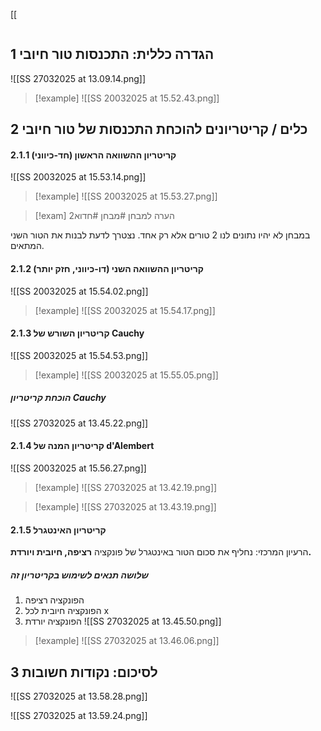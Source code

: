 [[
```table-of-contents
```

## 1 הגדרה כללית: התכנסות טור חיובי
![[SS 27032025 at 13.09.14.png]]
> [!example]
> ![[SS 20032025 at 15.52.43.png]]

## 2 כלים / קריטריונים להוכחת התכנסות של טור חיובי
#### 2.1.1 קריטריון ההשוואה הראשון (חד-כיווני)
![[SS 20032025 at 15.53.14.png]]
> [!example]
> ![[SS 20032025 at 15.53.27.png]]

> [!exam] הערה למבחן  #מבחן #חדוא2
> 
במבחן לא יהיו נתונים לנו 2 טורים אלא רק אחד. נצטרך לדעת לבנות את הטור השני המתאים.
#### 2.1.2 קריטריון ההשוואה השני (דו-כיווני, חזק יותר)
![[SS 20032025 at 15.54.02.png]]
> [!example]
> ![[SS 20032025 at 15.54.17.png]]
#### 2.1.3 קריטריון השורש של Cauchy
![[SS 20032025 at 15.54.53.png]]
> [!example]
> ![[SS 20032025 at 15.55.05.png]]
##### הוכחת קריטריון Cauchy
![[SS 27032025 at 13.45.22.png]]

#### 2.1.4 קריטריון המנה של d'Alembert
![[SS 20032025 at 15.56.27.png]]

> [!example]
> ![[SS 27032025 at 13.42.19.png]]

> [!example]
> ![[SS 27032025 at 13.43.19.png]]

#### 2.1.5 קריטריון האינטגרל
הרעיון המרכזי: נחליף את סכום הטור באינטגרל של פונקציה **רציפה, חיובית ויורדת.**
##### שלושה תנאים לשימוש בקריטריון זה
1. הפונקציה רציפה
2. הפונקציה חיובית לכל x
3. הפונקציה יורדת
![[SS 27032025 at 13.45.50.png]]

> [!example]
> ![[SS 27032025 at 13.46.06.png]]

## 3 לסיכום: נקודות חשובות
![[SS 27032025 at 13.58.28.png]]

![[SS 27032025 at 13.59.24.png]]